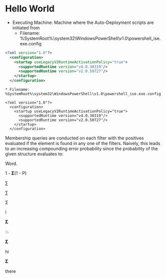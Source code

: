 # Hello World


* Executing Machine: Machine where the Auto-Deployment scripts are initiated from
    * Filename: %SystemRoot%\system32\WindowsPowerShell\v1.0\powershell_ise.exe.config

```xml
<?xml version="1.0"?>
  <configuration>
    <startup useLegacyV2RuntimeActivationPolicy="true">
      <supportedRuntime version="v4.0.30319"/>
      <supportedRuntime version="v2.0.50727"/>
    </startup>
  </configuration>
```

    * Filename: %SystemRoot%\system32\WindowsPowerShell\v1.0\powershell_ise.exe.config

```
<?xml version="1.0"?>
  <configuration>
    <startup useLegacyV2RuntimeActivationPolicy="true">
      <supportedRuntime version="v4.0.30319"/>
      <supportedRuntime version="v2.0.50727"/>
    </startup>
  </configuration>
```



Membership queries are conducted on each filter with the positives
evaluated if the element is found in any one of the filters.  Naively, this
leads to an increasing compounding error probability since the probability
of the given structure evaluates to:

Word.

1 - 𝚺(1 - P)
    
    
    
    

∑

∑

Σ


l

𝚺

:boom:

𝚺

hi

𝚺

there
